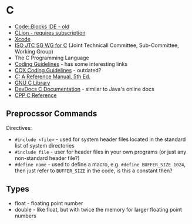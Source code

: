 # C

* [Code::Blocks IDE - old](http://www.codeblocks.org/)
* [CLion - requires subscription](https://www.jetbrains.com/clion/)
* [Xcode](https://developer.apple.com/xcode/ide/)
* [ISO JTC SG WG for C](http://www.open-std.org/jtc1/sc22/wg14/) (Joint Technicall Committee, Sub-Committee, Working Group)
* The C Programming Language
* [Coding Guidelines](http://www.coding-guidelines.com/) - has some interesting links
* [COX Coding Guidelines](http://c0x.coding-guidelines.com/) - outdated?
* [C: A Reference Manual, 5th Ed.](http://careferencemanual.com/)
* [GNU C Library](https://www.gnu.org/software/libc/documentation.html)
* [DevDocs C Documentation](https://devdocs.io/c/) - similar to Java's online docs
* [CPP C Reference](http://en.cppreference.com/w/c)

## Preprocssor Commands

Directives:

* `#include <file>` - used for system header files located in the standard list of system directories
* `#include file` - user for header files in your own programs (or just any non-standard header file?)
* `#define name` - used to define a macro, e.g. `#define BUFFER_SIZE 1024`, then just refer to `BUFFER_SIZE` in the code, is this a constant then?

## Types

* float - floating point number
* double - like float, but with twice the memory for larger floating point numbers